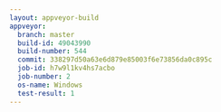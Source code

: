 ```yaml
---
layout: appveyor-build
appveyor:
  branch: master
  build-id: 49043990
  build-number: 544
  commit: 338297d50a63e6d879e85003f6e73856da0c895c
  job-id: h7w9l1kv4hs7acbo
  job-number: 2
  os-name: Windows
  test-result: 1
---
```

